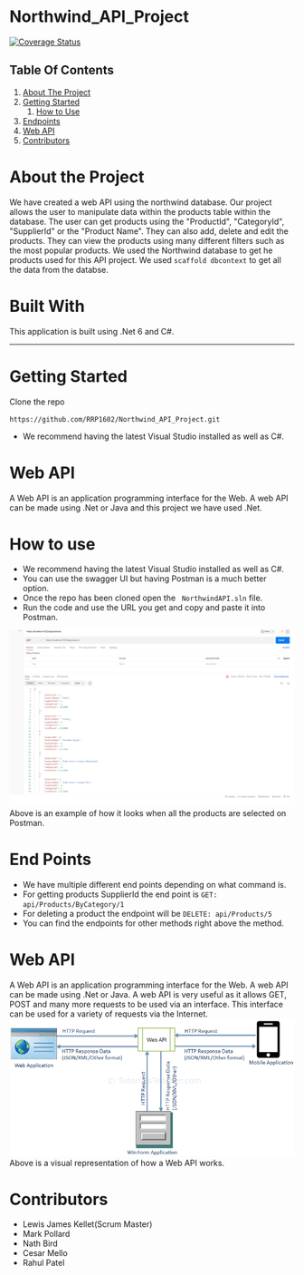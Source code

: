 # Northwind_API_Project 
[![Coverage Status](https://coveralls.io/repos/github/RRP1602/Northwind_API_Project/badge.svg?branch=ci)](https://coveralls.io/github/RRP1602/Northwind_API_Project?branch=ci)

## Table Of Contents

1. [About The Project](#about-the-project)
2. [Getting Started](#getting-started)  
    1. [How to Use](#how-to-use)
3. [Endpoints](#end-points)
3. [Web API](#web-api)
4. [Contributors](#contributors) 

# About the Project
We have created a web API using the northwind database. Our project allows the user to manipulate data within the products table within the database. The user can get products using the "ProductId", "CategoryId", "SupplierId" or the "Product Name". They can also add, delete and edit the products. They can view the products using many different filters such as the most popular products. We used the Northwind database to get he products used for this API project. We used ``` scaffold dbcontext ``` to get all the data from the databse.

# Built With
 This application is built using .Net 6 and C#.

---
# Getting Started 
Clone the repo 
```
https://github.com/RRP1602/Northwind_API_Project.git 
```

- We recommend having the latest Visual Studio installed as well as C#.




# Web API
A Web API is an application programming interface for the Web. A web API can be made using .Net or Java and this project we have used .Net. 




# How to use
- We recommend having the latest Visual Studio installed as well as C#. 
- You can use the swagger UI but having Postman is a much better option. 
- Once the repo has been cloned open the ``` NorthwindAPI.sln``` file. 
- Run the code and use the URL you get and copy and paste it into Postman. 

![Postman](./README_Screenshots/postman_screenshot.png)
Above is an example of how it looks when all the products are selected on Postman. 

# End Points 
- We have multiple different end points depending on what command is. 
- For getting products SupplierId the end point is ``` GET: api/Products/ByCategory/1 ``` 
- For deleting a product the endpoint will be ``` DELETE: api/Products/5 ``` 
- You can find the endpoints for other methods right above the method.

# Web API
A Web API is an application programming interface for the Web. A web API can be made using .Net or Java. A web API is very useful as it allows GET, POST and many more requests to be used via an interface. This interface can be used for a variety of requests via the Internet.
![Postman](./README_Screenshots/webapi_screenshots.png)
Above is a visual representation of how a Web API works. 

# Contributors 
- Lewis James Kellet(Scrum Master)
- Mark Pollard
- Nath Bird
- Cesar Mello
- Rahul Patel
